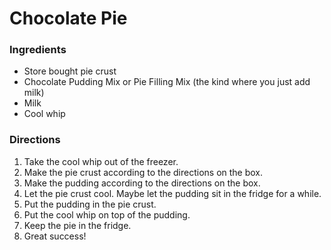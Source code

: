 # Chocolate Pie


### Ingredients

- Store bought pie crust
- Chocolate Pudding Mix or Pie Filling Mix (the kind where you just add milk)
- Milk
- Cool whip

### Directions

1. Take the cool whip out of the freezer. 
2. Make the pie crust according to the directions on the box. 
3. Make the pudding according to the directions on the box. 
4. Let the pie crust cool. Maybe let the pudding sit in the fridge for a while. 
5. Put the pudding in the pie crust.
6. Put the cool whip on top of the pudding. 
7. Keep the pie in the fridge.
8. Great success!

